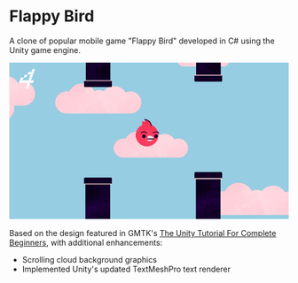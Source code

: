 # Flappy Bird
A clone of popular mobile game "Flappy Bird" developed in C# using the Unity game engine.

![Screenshot of 'Flappy Bird'-style video game running in the Unity game engine.](game_screenshot.png)

Based on the design featured in GMTK's [The Unity Tutorial For Complete Beginners](https://www.youtube.com/watch?v=XtQMytORBmM), with additional enhancements:
* Scrolling cloud background graphics
* Implemented Unity's updated TextMeshPro text renderer